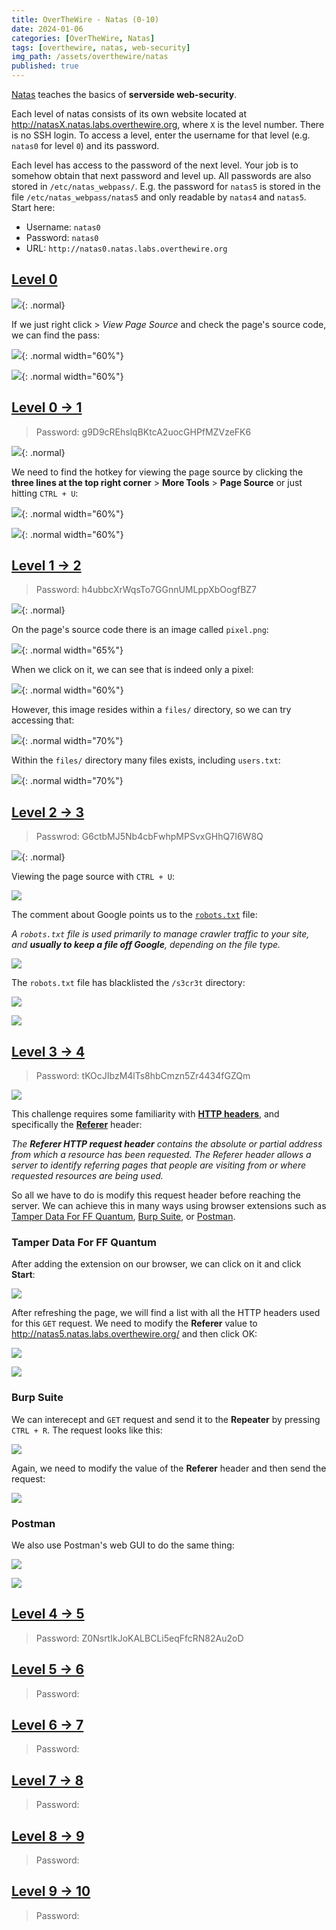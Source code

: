 ```yaml
---
title: OverTheWire - Natas (0-10)
date: 2024-01-06
categories: [OverTheWire, Natas]
tags: [overthewire, natas, web-security]
img_path: /assets/overthewire/natas
published: true
---
```


[Natas](https://overthewire.org/wargames/natas/) teaches the basics of **serverside web-security**.

Each level of natas consists of its own website located at http://natasX.natas.labs.overthewire.org, where `X` is the level number. There is no SSH login. To access a level, enter the username for that level (e.g. `natas0` for level `0`) and its password.

Each level has access to the password of the next level. Your job is to somehow obtain that next password and level up. All passwords are also stored in `/etc/natas_webpass/`. E.g. the password for `natas5` is stored in the file `/etc/natas_webpass/natas5` and only readable by `natas4` and `natas5`. Start here:
- Username: `natas0`
- Password: `natas0`
- URL: `http://natas0.natas.labs.overthewire.org`

## [Level 0](https://overthewire.org/wargames/natas/natas0.html)

![](natas0_home.png){: .normal}

If we just right click > *View Page Source* and check the page's source code, we can find the pass:

![](natas0_source.png){: .normal width="60%"}

![](natas0_pass.png){: .normal width="60%"}


## [Level 0 &rarr; 1](https://overthewire.org/wargames/natas/natas1.html)

> Password: g9D9cREhslqBKtcA2uocGHPfMZVzeFK6

![](natas1_home.png){: .normal}

We need to find the hotkey for viewing the page source by clicking the **three lines at the top right corner** > **More Tools** > **Page Source** or just hitting `CTRL + U`:

![](natas1_page_source_hotkey.png){: .normal width="60%"}

![](natas1_pass.png){: .normal width="60%"}

## [Level 1 &rarr; 2](https://overthewire.org/wargames/natas/natas2.html)

> Password: h4ubbcXrWqsTo7GGnnUMLppXbOogfBZ7

![](natas2_home.png){: .normal}

On the page's source code there is an image called `pixel.png`:

![](natas2_source.png){: .normal width="65%"}

When we click on it, we can see that is indeed only a pixel:

![](natas2_pixel.png){: .normal width="60%"}

However, this image resides within a `files/` directory, so we can try accessing that:

![](natas2_source2.png){: .normal width="70%"}

Within the `files/` directory many files exists, including `users.txt`:

![](natas2_pass.png){: .normal width="70%"}

## [Level 2 &rarr; 3](https://overthewire.org/wargames/natas/natas3.html)

> Passwrod: G6ctbMJ5Nb4cbFwhpMPSvxGHhQ7I6W8Q

![](natas2_home.png){: .normal}

Viewing the page source with `CTRL + U`:

![](natas3_source.png)

The comment about Google points us to the [`robots.txt`](https://developers.google.com/search/docs/crawling-indexing/robots/intro) file:

*A `robots.txt` file is used primarily to manage crawler traffic to your site, and **usually to keep a file off Google**, depending on the file type.*

![](natas3_robots.png)

The `robots.txt` file has blacklisted the `/s3cr3t` directory:

![](natas3_secret.png)

![](natas3_pass.png)

## [Level 3 &rarr; 4](https://overthewire.org/wargames/natas/natas4.html)

> Password: tKOcJIbzM4lTs8hbCmzn5Zr4434fGZQm

![](natas4_home.png)

This challenge requires some familiarity with [**HTTP headers**](https://en.wikipedia.org/wiki/List_of_HTTP_header_fields), and specifically the [**Referer**](https://developer.mozilla.org/en-US/docs/Web/HTTP/Headers/Referer) header:

*The **Referer HTTP request header** contains the absolute or partial address from which a resource has been requested. The Referer header allows a server to identify referring pages that people are visiting from or where requested resources are being used.*

So all we have to do is modify this request header before reaching the server. We can achieve this in many ways using browser extensions such as [Tamper Data For FF Quantum](https://addons.mozilla.org/en-US/firefox/addon/tamper-data-for-ff-quantum/), [Burp Suite](https://portswigger.net/burp), or [Postman](https://www.postman.com/).

### Tamper Data For FF Quantum

After adding the extension on our browser, we can click on it and click **Start**:

![](natas4_tamper_data_config.png)

After refreshing the page, we will find a list with all the HTTP headers used for this `GET` request. We need to modify the **Referer** value to http://natas5.natas.labs.overthewire.org/ and then click OK:

![](natas4_tamper_data_referer.png)

![](natas4_pass_browser.png)

### Burp Suite

We can interecept and `GET` request and send it to the **Repeater** by pressing `CTRL + R`. The request looks like this: 

![](natas4_home_burp.png)

Again, we need to modify the value of the **Referer** header and then send the request:

![](natas4_pass_burp.png)

### Postman

We also use Postman's web GUI to do the same thing:

![](natas4_referer.png)

![](natas4_pass.png)

## [Level 4 &rarr; 5](https://overthewire.org/wargames/natas/natas5.html)

> Password: Z0NsrtIkJoKALBCLi5eqFfcRN82Au2oD



## [Level 5 &rarr; 6](https://overthewire.org/wargames/natas/natas6.html)

> Password:



## [Level 6 &rarr; 7](https://overthewire.org/wargames/natas/natas7.html)

> Password: 



## [Level 7 &rarr; 8](https://overthewire.org/wargames/natas/natas8.html)

> Password: 



## [Level 8 &rarr; 9](https://overthewire.org/wargames/natas/natas9.html)

> Password: 


## [Level 9 &rarr; 10](https://overthewire.org/wargames/natas/natas10.html)

> Password: 



<!--
---

<center> <a href="https://cspanias.github.io/posts/OverTheWire-Natas-(0-10)/">[Level 0-10]</a> </center>

---
-->